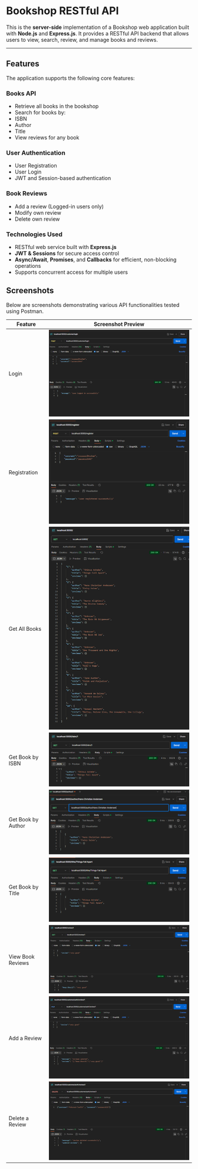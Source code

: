 #  Bookshop RESTful API

This is the **server-side** implementation of a Bookshop web application built with **Node.js** and **Express.js**. It provides a RESTful API backend that allows users to view, search, review, and manage books and reviews.

---

##  Features

The application supports the following core features:

###  Books API
-  Retrieve all books in the bookshop
-  Search for books by:
  - ISBN
  - Author
  - Title
-  View reviews for any book

###  User Authentication
-  User Registration
-  User Login
-  JWT and Session-based authentication

###  Book Reviews 
-  Add a review (Logged-in users only)
-  Modify own review
-  Delete own review

###  Technologies Used
- RESTful web service built with **Express.js**
- **JWT & Sessions** for secure access control
- **Async/Await**, **Promises**, and **Callbacks** for efficient, non-blocking operations
- Supports concurrent access for multiple users


## Screenshots

Below are screenshots demonstrating various API functionalities tested using Postman.

| Feature               | Screenshot Preview                     |
|------------------------|----------------------------------------|
|  Login               | <img src="./postman screenshots/login.png"/>                  |
|  Registration        | <img src="./postman screenshots/registeration.png"/>    |
|  Get All Books       | <img src="./postman screenshots/getallbooks.png"/>    |
|  Get Book by ISBN    | <img src="./postman screenshots/getbookbyisbn.png"/>|
|  Get Book by Author  | <img src="./postman screenshots/getbooksbyauthor.png"/>|
|  Get Book by Title   | <img src="./postman screenshots/getbooksbytitle.png"/>|
|  View Book Reviews   | <img src="./postman screenshots/getbookbyreview.png"/> |
|  Add a Review        | <img src="./postman screenshots/addreview.png"/>         |
|  Delete a Review     | <img src="./postman screenshots/deletereview.png"/>   |


